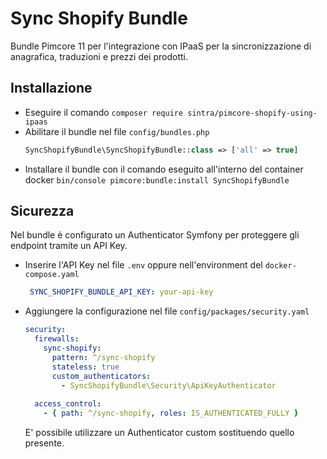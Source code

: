 # Sync Shopify Bundle

Bundle Pimcore 11 per l'integrazione con IPaaS per la sincronizzazione di anagrafica, traduzioni e prezzi dei prodotti.

## Installazione

- Eseguire il comando `composer require sintra/pimcore-shopify-using-ipaas`
- Abilitare il bundle nel file `config/bundles.php`
  ``` php
  SyncShopifyBundle\SyncShopifyBundle::class => ['all' => true]
  ```
- Installare il bundle con il comando eseguito all'interno del
  container docker `bin/console pimcore:bundle:install SyncShopifyBundle`

## Sicurezza

Nel bundle è configurato un Authenticator Symfony per proteggere gli endpoint tramite un API Key.

- Inserire l'API Key nel file `.env` oppure nell'environment del `docker-compose.yaml`
  ``` yaml
   SYNC_SHOPIFY_BUNDLE_API_KEY: your-api-key
  ```

- Aggiungere la configurazione nel file `config/packages/security.yaml`

  ``` yaml
  security:
    firewalls:
      sync-shopify:
        pattern: ^/sync-shopify
        stateless: true
        custom_authenticators:
          - SyncShopifyBundle\Security\ApiKeyAuthenticator
   
    access_control:
      - { path: ^/sync-shopify, roles: IS_AUTHENTICATED_FULLY }
  ```
  E' possibile utilizzare un Authenticator custom sostituendo quello presente.